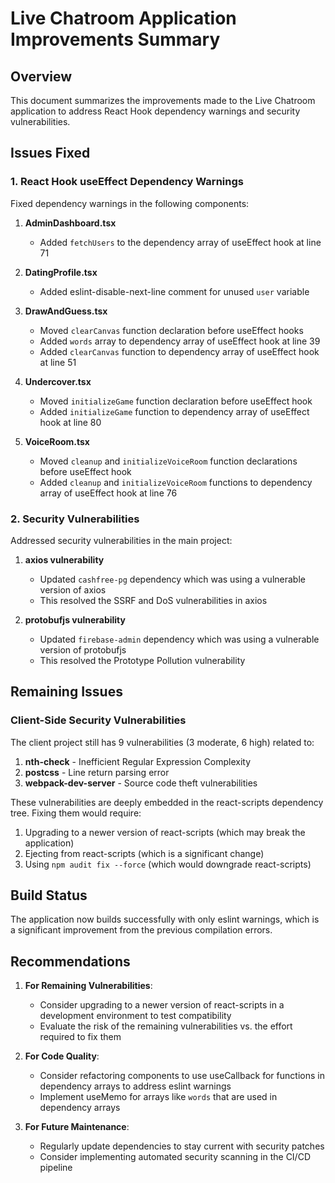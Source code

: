 # Live Chatroom Application Improvements Summary

## Overview
This document summarizes the improvements made to the Live Chatroom application to address React Hook dependency warnings and security vulnerabilities.

## Issues Fixed

### 1. React Hook useEffect Dependency Warnings
Fixed dependency warnings in the following components:

1. **AdminDashboard.tsx**
   - Added `fetchUsers` to the dependency array of useEffect hook at line 71

2. **DatingProfile.tsx**
   - Added eslint-disable-next-line comment for unused `user` variable

3. **DrawAndGuess.tsx**
   - Moved `clearCanvas` function declaration before useEffect hooks
   - Added `words` array to dependency array of useEffect hook at line 39
   - Added `clearCanvas` function to dependency array of useEffect hook at line 51

4. **Undercover.tsx**
   - Moved `initializeGame` function declaration before useEffect hook
   - Added `initializeGame` function to dependency array of useEffect hook at line 80

5. **VoiceRoom.tsx**
   - Moved `cleanup` and `initializeVoiceRoom` function declarations before useEffect hook
   - Added `cleanup` and `initializeVoiceRoom` functions to dependency array of useEffect hook at line 76

### 2. Security Vulnerabilities
Addressed security vulnerabilities in the main project:

1. **axios vulnerability**
   - Updated `cashfree-pg` dependency which was using a vulnerable version of axios
   - This resolved the SSRF and DoS vulnerabilities in axios

2. **protobufjs vulnerability**
   - Updated `firebase-admin` dependency which was using a vulnerable version of protobufjs
   - This resolved the Prototype Pollution vulnerability

## Remaining Issues

### Client-Side Security Vulnerabilities
The client project still has 9 vulnerabilities (3 moderate, 6 high) related to:

1. **nth-check** - Inefficient Regular Expression Complexity
2. **postcss** - Line return parsing error
3. **webpack-dev-server** - Source code theft vulnerabilities

These vulnerabilities are deeply embedded in the react-scripts dependency tree. Fixing them would require:
1. Upgrading to a newer version of react-scripts (which may break the application)
2. Ejecting from react-scripts (which is a significant change)
3. Using `npm audit fix --force` (which would downgrade react-scripts)

## Build Status
The application now builds successfully with only eslint warnings, which is a significant improvement from the previous compilation errors.

## Recommendations

1. **For Remaining Vulnerabilities**: 
   - Consider upgrading to a newer version of react-scripts in a development environment to test compatibility
   - Evaluate the risk of the remaining vulnerabilities vs. the effort required to fix them

2. **For Code Quality**:
   - Consider refactoring components to use useCallback for functions in dependency arrays to address eslint warnings
   - Implement useMemo for arrays like `words` that are used in dependency arrays

3. **For Future Maintenance**:
   - Regularly update dependencies to stay current with security patches
   - Consider implementing automated security scanning in the CI/CD pipeline